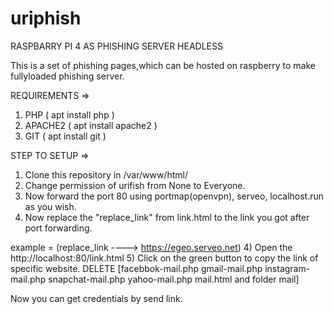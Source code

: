 # uriphish
RASPBARRY PI 4 AS PHISHING SERVER HEADLESS

This is a set of phishing pages,which can be hosted on raspberry to make fullyloaded phishing server.

REQUIREMENTS =>

1) PHP     ( apt install php )
2) APACHE2 ( apt install apache2 )
3) GIT     ( apt install git )

STEP TO SETUP =>

1) Clone this repository in /var/www/html/
2) Change permission of urifish from None to Everyone.
3) Now forward the port 80 using portmap(openvpn), serveo, localhost.run as you wish.
4) Now replace the "replace_link" from link.html to the link you got after port forwarding.

example = (replace_link ----> https://egeo.serveo.net)
4) Open the http://localhost:80/link.html
5) Click on the green button to copy the link of specific website.
DELETE [facebbok-mail.php gmail-mail.php instagram-mail.php snapchat-mail.php yahoo-mail.php mail.html and folder mail]

Now you can get credentials by send link.
